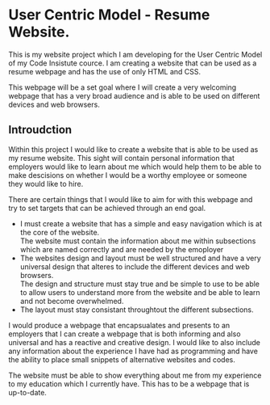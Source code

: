 <h1>User Centric Model - Resume Website.</h1>
This is my website project which I am developing for the User Centric Model of my Code Insistute cource. I am creating a website that can be used as a resume webpage and has the use of only HTML and CSS.

This webpage will be a set goal where I will create a very welcoming webpage that has a very broad audience and is able to be used on different devices and web browsers.
<h2>Introudction</h2>
Within this project I would like to create a website that is able to be used as my resume website. This sight will contain personal information that employers would like to learn about me which would help them to be able to make descisions on whether I would be a worthy employee or someone they would like to hire.

There are certain things that I would like to aim for with this webpage and try to set targets that can be achieved through an end goal.
<ul>
    <li>
        I must create a website that has a simple and easy navigation which is at the core of the website.
    </li>
        The website must contain the information about me within subsections which are named correctly and are needed by the emoployer
    <li>
        The websites design and layout must be well structured and have a very universal design that alteres to include the different devices and web browsers.
    </li>
        The design and structure must stay true and be simple to use to be able to allow users to understand more from the website and be able to learn and not become overwhelmed.
    <li>
        The layout must stay consistant throughtout the different subsections.
    </li>
</ul>

I would produce a webpage that encapsualates and presents to an employers that I can create a webpage that is both informing and also universal and has a reactive and creative design.
I would like to also include any information about the experience I have had as programming and have the ability to place small snippets of alternative websites and codes.

The website must be able to show everything about me from my experience to my education which I currently have. This has to be a webpage that is up-to-date.
